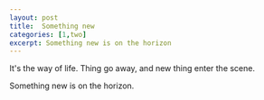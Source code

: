 ```yaml
---
layout: post
title:  Something new
categories: [1,two]
excerpt: Something new is on the horizon
---
```


It's the way of life.
Thing go away, and new thing enter the scene.

Something new is on the horizon.